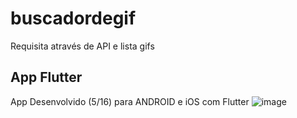 # buscadordegif

Requisita através de API e lista gifs

## App Flutter
App Desenvolvido (5/16) para ANDROID e iOS com Flutter
![image](https://media-exp1.licdn.com/dms/image/C4D22AQEBN11yUiWMSg/feedshare-shrink_800/0/1598853061482?e=1616630400&v=beta&t=t5kCV5sS9nBw8T9ZkT4b-BVy_0sp7Dh-K1EuyywBNKs)